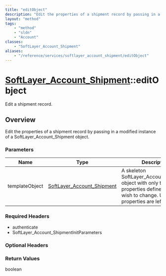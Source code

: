 ```yaml
---
title: "editObject"
description: "Edit the properties of a shipment record by passing in a modified instance of a SoftLayer_Account_Shipment object."
layout: "method"
tags:
    - "method"
    - "sldn"
    - "Account"
classes:
    - "SoftLayer_Account_Shipment"
aliases:
    - "/reference/services/softlayer_account_shipment/editObject"
---
```

# [SoftLayer_Account_Shipment](/reference/services/SoftLayer_Account_Shipment)::editObject

Edit a shipment record.


## Overview 
Edit the properties of a shipment record by passing in a modified instance of a SoftLayer_Account_Shipment object. 

### Parameters 
|Name | Type | Description |
| --- | --- | --- |
|templateObject| <a href='/reference/datatypes/SoftLayer_Account_Shipment'>SoftLayer_Account_Shipment </a>| A skeleton SoftLayer_Account_Shipment object with only the properties defined that you wish to change. Unchanged properties are left alone.|


### Required Headers
* authenticate
* SoftLayer_Account_ShipmentInitParameters

### Optional Headers

### Return Values
boolean

